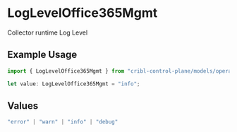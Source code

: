 # LogLevelOffice365Mgmt

Collector runtime Log Level

## Example Usage

```typescript
import { LogLevelOffice365Mgmt } from "cribl-control-plane/models/operations";

let value: LogLevelOffice365Mgmt = "info";
```

## Values

```typescript
"error" | "warn" | "info" | "debug"
```